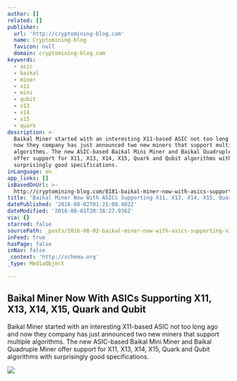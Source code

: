 ```yaml
---
author: []
related: []
publisher:
  url: 'http://cryptomining-blog.com'
  name: Cryptomining-blog
  favicon: null
  domain: cryptomining-blog.com
keywords:
  - asic
  - baikal
  - miner
  - x11
  - mini
  - qubit
  - x13
  - x14
  - x15
  - quark
description: >-
  Baikal Miner started with an interesting X11-based ASIC not too long ago and
  now they company has just announced two new miners that support multiple
  algorithms. The new ASIC-based Baikal Mini Miner and Baikal Quadruple Miner
  offer support for X11, X13, X14, X15, Quark and Qubit algorithms with
  surprisingly good specifications.
inLanguage: en
app_links: []
isBasedOnUrl: >-
  http://cryptomining-blog.com/8181-baikal-miner-now-with-asics-supporting-x11-x13-x14-x15-quark-and-qubit/
title: 'Baikal Miner Now With ASICs Supporting X11, X13, X14, X15, Quark and Qubit'
datePublished: '2016-08-02T01:21:08.402Z'
dateModified: '2016-08-01T20:38:27.936Z'
via: {}
starred: false
sourcePath: _posts/2016-08-02-baikal-miner-now-with-asics-supporting-x11-x13-x14-x15-q.md
inFeed: true
hasPage: false
inNav: false
_context: 'http://schema.org'
_type: MediaObject

---
```

<article style=""><h1>Baikal Miner Now With ASICs Supporting X11, X13, X14, X15, Quark and Qubit</h1><p>Baikal Miner started with an interesting X11-based ASIC not too long ago and now they company has just announced two new miners that support multiple algorithms. The new ASIC-based Baikal Mini Miner and Baikal Quadruple Miner offer support for X11, X13, X14, X15, Quark and Qubit algorithms with surprisingly good specifications.</p><img src="http://cryptomining-blog.com/wp-content/uploads/2016/08/baikal-1-580x691.jpg" /></article>